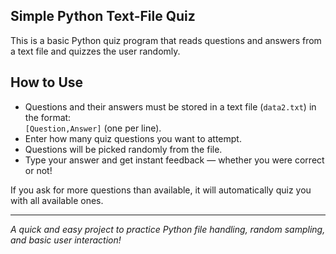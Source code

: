 ##  Simple Python Text-File Quiz

This is a basic Python quiz program that reads questions and answers from a text file and quizzes the user randomly.

##  How to Use

-  Questions and their answers must be stored in a text file (`data2.txt`) in the format:  
  `[Question,Answer]` (one per line).
-  Enter how many quiz questions you want to attempt.
-  Questions will be picked randomly from the file.
-  Type your answer and get instant feedback — whether you were correct or not!

If you ask for more questions than available, it will automatically quiz you with all available ones.

---

 *A quick and easy project to practice Python file handling, random sampling, and basic user interaction!*
